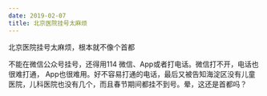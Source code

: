 ```yaml
---
date: 2019-02-07
title: 北京医院挂号太麻烦
---
```

北京医院挂号太麻烦，根本就不像个首都

不能在微信公众号挂号，还得用114 微信、App或者打电话。微信打不开，电话也很难打通， App也很难用。好不容易打通的电话，最后又被告知海淀区没有儿童医院，儿科医院也没有几个，而且春节期间都挂不到号。晕，这还是首都吗？
